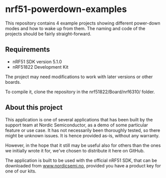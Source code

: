 nrf51-powerdown-examples
========================

This repository contains 4 example projects showing different power-down modes and how to wake up from them. The naming and code of the projects should be fairly straight-forward. 

Requirements
------------
- nRF51 SDK version 5.1.0
- nRF51822 Development Kit

The project may need modifications to work with later versions or other boards. 

To compile it, clone the repository in the nrf51822/Board/nrf6310/ folder.

About this project
------------------
This application is one of several applications that has been built by the support team at Nordic Semiconductor, as a demo of some particular feature or use case. It has not necessarily been thoroughly tested, so there might be unknown issues. It is hence provided as-is, without any warranty. 

However, in the hope that it still may be useful also for others than the ones we initially wrote it for, we've chosen to distribute it here on GitHub. 

The application is built to be used with the official nRF51 SDK, that can be downloaded from www.nordicsemi.no, provided you have a product key for one of our kits.
